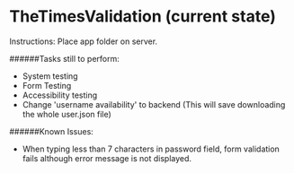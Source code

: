 # TheTimesValidation (current state)
Instructions: Place app folder on server.

######Tasks still to perform:  
* System testing
* Form Testing
* Accessibility testing
* Change 'username availability' to backend (This will save downloading the whole user.json file)

######Known Issues:
* When typing less than 7 characters in password field, form validation fails although error message is not displayed.  


